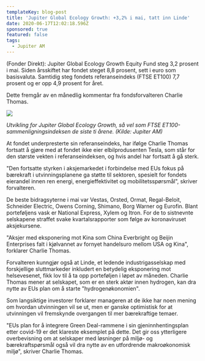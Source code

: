 ```yaml
---
templateKey: blog-post
title: 'Jupiter Global Ecology Growth: +3,2% i mai, tatt inn Linde'
date: 2020-06-17T12:02:18.596Z
sponsored: true
featured: false
tags:
  - Jupiter AM
---
```

(Fonder Direkt): Jupiter Global Ecology Growth Equity Fund steg 3,2 prosent i mai. Siden årsskiftet har fondet steget 8,8 prosent, sett i euro som basisvaluta. Samtidig steg fondets referanseindeks (FTSE ET100) 7,7 prosent og er opp 4,9 prosent for året.



Dette fremgår av en månedlig kommentar fra fondsforvalteren Charlie Thomas.



![](/img/jupp.png)

_Utvikling for Jupiter Global Ecology Growth, så vel som FTSE ET100-sammenligningsindeksen de siste ti årene. (Kilde: Jupiter AM)_



At fondet underpresterte sin referanseindeks, har ifølge Charlie Thomas fortsatt å gjøre med at fondet ikke eier elbilprodusenten Tesla, som står for den største vekten i referanseindeksen, og hvis andel har fortsatt å gå sterk.



"Den fortsatte styrken i aksjemarkedet i forbindelse med EUs fokus på bærekraft i utvinningsplanene ga støtte til sektoren, spesielt for fondets eierandel innen ren energi, energieffektivitet og mobilitetsspørsmål", skriver forvalteren.



De beste bidragsyterne i mai var Vestas, Orsted, Ormat, Regal-Beloit, Schneider Electric, Owens Corning, Shimano, Borg Warner og Eurofin. Blant porteføljens vask er National Express, Xylem og Itron. For de to sistnevnte selskapene straffet svake kvartalsrapporter som følge av koronaviruset aksjekursene.



"Aksjer med eksponering mot Kina som China Everbright og Beijin Enterprises falt i kjølvannet av fornyet handelsuro mellom USA og Kina", forklarer Charlie Thomas.



Forvalteren kunngjør også at Linde, et ledende industrigasselskap med forskjellige sluttmarkeder inkludert en betydelig eksponering mot helsevesenet, fikk lov til å ta opp porteføljen i løpet av måneden. Charlie Thomas mener at selskapet, som er en sterk aktør innen hydrogen, kan dra nytte av EUs plan om å starte "hydrogenøkonomien".



Som langsiktige investorer forklarer manageren at de ikke har noen mening om hvordan utvinningen vil se ut, men er ganske optimistisk for at utvinningen vil fremskynde overgangen til mer bærekraftige temaer.



"EUs plan for å integrere Green Deal-rammene i sin gjeninnhentingsplan etter covid-19 er det klareste eksemplet på dette. Det gir oss ytterligere overbevisning om at selskaper med løsninger på miljø- og bærekraftspørsmål også vil dra nytte av en utfordrende makroøkonomisk miljø", skriver Charlie Thomas.
